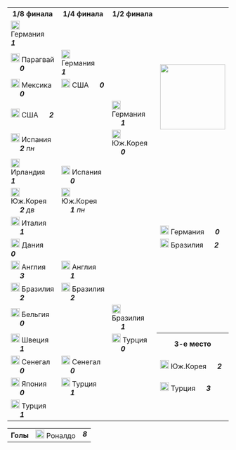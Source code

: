 <!--2021-09-06 18:35:04-->
<table class=p>
<tr>
  <th class=mb>1/8 финала</th>
  <th>1/4 финала</th>
  <th>1/2 финала</th>
  <td rowspan=7 valign=center align=center><img src="/posts/ЧМ и ЧЕ по футболу/2002_FIFA_World_Cup.svg" width="148px"></td>
</tr>
<tr>
  <td class="col mt bb"><img width="20px" src="/posts/ЧМ и ЧЕ по футболу/de.svg"> Германия <b> &emsp; <i>1</i></b>
  <td>&nbsp;</td>
  <td>&nbsp;</td>
</tr>
<tr>
  <td class="col mb br"><img width="20px" src="/posts/ЧМ и ЧЕ по футболу/py.svg"> Парагвай <b> &emsp; <i>0</i></b>
  <td valign=bottom class="col bb"><img width="20px" src="/posts/ЧМ и ЧЕ по футболу/de.svg"> Германия <b> &emsp; <i>1</i></b>
  <td>&nbsp;</td>
</tr>
<tr>
  <td class="col mt bb br"><img width="20px" src="/posts/ЧМ и ЧЕ по футболу/mx.svg"> Мексика <b> &emsp; <i>0</i></b>
  <td valign=top class="col br"><img width="20px" src="/posts/ЧМ и ЧЕ по футболу/us.svg"> США <b> &emsp; <i>0</i></b>
  <td>&nbsp;</td>
</tr>
<tr>
  <td class="col mb"><img width="20px" src="/posts/ЧМ и ЧЕ по футболу/us.svg"> США <b> &emsp; <i>2</i></b>
  <td class=br>&nbsp;</td>
  <td valign=bottom class="col bb"><img width="20px" src="/posts/ЧМ и ЧЕ по футболу/de.svg"> Германия <b> &emsp; <i>1</i></b>
</tr>
<tr>
  <td class="col mt bb"><img width="20px" src="/posts/ЧМ и ЧЕ по футболу/es.svg"> Испания <b> &emsp; <i>2</i></b><i> пн</i>
  <td class=br>&nbsp;</td>
  <td valign=top class="col br"><img width="20px" src="/posts/ЧМ и ЧЕ по футболу/kr.svg"> Юж.Корея <b> &emsp; <i>0</i></b>
</tr>
<tr>
  <td class="col mb br"><img width="20px" src="/posts/ЧМ и ЧЕ по футболу/ie.svg"> Ирландия <b> &emsp; <i>1</i></b>
  <td valign=bottom class="col bb br"><img width="20px" src="/posts/ЧМ и ЧЕ по футболу/es.svg"> Испания <b> &emsp; <i>0</i></b>
  <td class=br>&nbsp;</td>
</tr>
<tr>
  <td class="col mt bb br"><img width="20px" src="/posts/ЧМ и ЧЕ по футболу/kr.svg"> Юж.Корея <b> &emsp; <i>2</i></b><i> дв</i>
  <td valign=top class=col><img width="20px" src="/posts/ЧМ и ЧЕ по футболу/kr.svg"> Юж.Корея <b> &emsp; <i>1</i></b><i> пн</i>
  <td class=br>&nbsp;</td>
</tr>
<tr>
  <td class="col mb"><img width="20px" src="/posts/ЧМ и ЧЕ по футболу/it.svg"> Италия <b> &emsp; <i>1</i></b>
  <td>&nbsp;</td>
  <td class=br>&nbsp;</td>
  <td valign=bottom class="col bb"><img width="20px" src="/posts/ЧМ и ЧЕ по футболу/de.svg"> Германия <b> &emsp; <i>0</i></b>
</tr>
<tr>
  <td class="col mt bb"><img width="20px" src="/posts/ЧМ и ЧЕ по футболу/dk.svg"> Дания <b> &emsp; <i>0</i></b>
  <td>&nbsp;</td>
  <td class=br>&nbsp;</td>
  <td valign=top class=col><img width="20px" src="/posts/ЧМ и ЧЕ по футболу/br.svg"> Бразилия <b> &emsp; <i>2</i></b>
</tr>
<tr>
  <td class="col mb br"><img width="20px" src="/posts/ЧМ и ЧЕ по футболу/gb-eng.svg"> Англия <b> &emsp; <i>3</i></b>
  <td valign=bottom class="col bb"><img width="20px" src="/posts/ЧМ и ЧЕ по футболу/gb-eng.svg"> Англия <b> &emsp; <i>1</i></b>
  <td class=br>&nbsp;</td>
  <td>&nbsp;</td>
</tr>
<tr>
  <td class="col mt bb br"><img width="20px" src="/posts/ЧМ и ЧЕ по футболу/br.svg"> Бразилия <b> &emsp; <i>2</i></b>
  <td valign=top class="col br"><img width="20px" src="/posts/ЧМ и ЧЕ по футболу/br.svg"> Бразилия <b> &emsp; <i>2</i></b>
  <td class=br>&nbsp;</td>
  <td>&nbsp;</td>
</tr>
<tr>
  <td class="col mb"><img width="20px" src="/posts/ЧМ и ЧЕ по футболу/be.svg"> Бельгия <b> &emsp; <i>0</i></b>
  <td class=br>&nbsp;</td>
  <td valign=bottom class="col bb br"><img width="20px" src="/posts/ЧМ и ЧЕ по футболу/br.svg"> Бразилия <b> &emsp; <i>1</i></b>
  <td>&nbsp;</td>
</tr>
<tr>
  <td class="col mt bb"><img width="20px" src="/posts/ЧМ и ЧЕ по футболу/se.svg"> Швеция <b> &emsp; <i>1</i></b>
  <td class=br>&nbsp;</td>
  <td valign=top class="col br"><img width="20px" src="/posts/ЧМ и ЧЕ по футболу/tr.svg"> Турция <b> &emsp; <i>0</i></b>
  <th>3-е место</th>
</tr>
<tr>
  <td class="col mb br"><img width="20px" src="/posts/ЧМ и ЧЕ по футболу/sn.svg"> Сенегал <b> &emsp; <i>0</i></b>
  <td valign=bottom class="col bb br"><img width="20px" src="/posts/ЧМ и ЧЕ по футболу/sn.svg"> Сенегал <b> &emsp; <i>0</i></b>
  <td class=br>&nbsp;</td>
  <td class="col mt bb"><img width="20px" src="/posts/ЧМ и ЧЕ по футболу/kr.svg"> Юж.Корея <b> &emsp; <i>2</i></b>
</tr>
<tr>
  <td class="col mt bb br"><img width="20px" src="/posts/ЧМ и ЧЕ по футболу/jp.svg"> Япония <b> &emsp; <i>0</i></b>
  <td valign=top class=col><img width="20px" src="/posts/ЧМ и ЧЕ по футболу/tr.svg"> Турция <b> &emsp; <i>1</i></b>
  <td>&nbsp;</td>
  <td class="col mb"><img width="20px" src="/posts/ЧМ и ЧЕ по футболу/tr.svg"> Турция <b> &emsp; <i>3</i></b>
</tr>
<tr>
  <td class=col><img width="20px" src="/posts/ЧМ и ЧЕ по футболу/tr.svg"> Турция <b> &emsp; <i>1</i></b>
  <td>&nbsp;</td>
  <td>&nbsp;</td>
  <td>&nbsp;</td>
</tr>
</table>
<p>
<table class=p>
<tr>
  <th class=col> Голы </th>
  <td class=col><img width="20px" src="/posts/ЧМ и ЧЕ по футболу/br.svg"> Роналдо </td>
  <td valign=top><b><i>8</i></b></td>
</tr>
</table>
